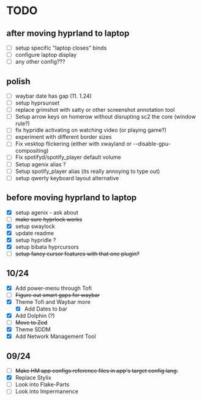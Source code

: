 # TODO

## after moving hyprland to laptop

- [ ] setup specific "laptop closes" binds
- [ ] configure laptop display
- [ ] any other config???

## polish

- [ ] waybar date has gap (11. 1.24)
- [ ] setup hyprsunset
- [ ] replace grimshot with satty or other screenshot annotation tool
- [ ] Setup arrow keys on homerow without disrupting sc2 the core (window rule?)
- [ ] fix hypridle activating on watching video (or playing game?)
- [ ] experiment with different border sizes
- [ ] Fix vesktop flickering (either with xwayland or --disable-gpu-compositing)
- [ ] Fix spotifyd/spotify_player default volume
- [ ] Setup agenix alias ?
- [ ] Setup spotify_player alias (its really annoying to type out)
- [ ] setup qwerty keyboard layout alternative

## before moving hyprland to laptop

- [x] setup agenix - ask about
- [ ] ~~make sure hyprlock works~~
- [x] setup swaylock
- [x] update readme
- [x] setup hypridle ?
- [x] setup bibata hyprcursors
- [ ] ~~setup fancy cursor features with that one plugin?~~

## 10/24

- [x] Add power-menu through Tofi
- [ ] ~~Figure out smart gaps for waybar~~
- [x] Theme Tofi and Waybar more
  - [x] Add Dates to bar
- [x] Add Dolphin (?)
- [ ] ~~Move to Zed~~
- [x] Theme SDDM
- [x] Add Network Management Tool

## 09/24

- [ ] ~~Make HM app configs reference files in app's target config lang.~~
- [x] Replace Stylix
- [ ] Look into Flake-Parts
- [ ] Look into Impermanence
